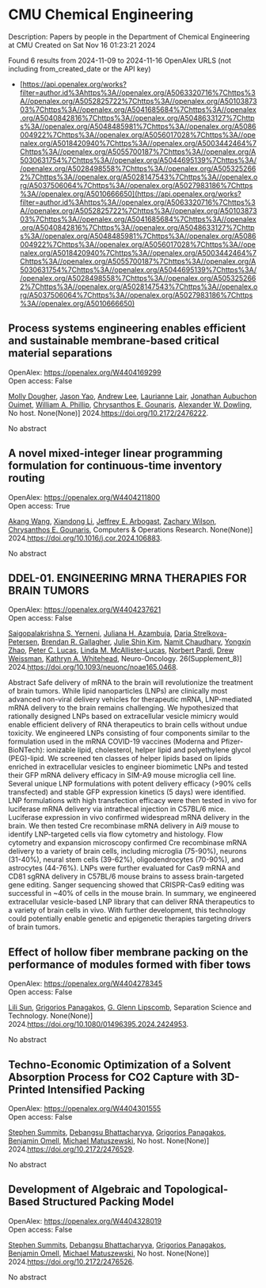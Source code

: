 # CMU Chemical Engineering
Description: Papers by people in the Department of Chemical Engineering at CMU
Created on Sat Nov 16 01:23:21 2024

Found 6 results from 2024-11-09 to 2024-11-16
OpenAlex URLS (not including from_created_date or the API key)
- [https://api.openalex.org/works?filter=author.id%3Ahttps%3A//openalex.org/A5063320716%7Chttps%3A//openalex.org/A5052825722%7Chttps%3A//openalex.org/A5010387303%7Chttps%3A//openalex.org/A5041685684%7Chttps%3A//openalex.org/A5040842816%7Chttps%3A//openalex.org/A5048633127%7Chttps%3A//openalex.org/A5048485981%7Chttps%3A//openalex.org/A5086004922%7Chttps%3A//openalex.org/A5056017028%7Chttps%3A//openalex.org/A5018420940%7Chttps%3A//openalex.org/A5003442464%7Chttps%3A//openalex.org/A5055700187%7Chttps%3A//openalex.org/A5030631754%7Chttps%3A//openalex.org/A5044695139%7Chttps%3A//openalex.org/A5028498558%7Chttps%3A//openalex.org/A5053252662%7Chttps%3A//openalex.org/A5028147543%7Chttps%3A//openalex.org/A5037506064%7Chttps%3A//openalex.org/A5027983186%7Chttps%3A//openalex.org/A5010666650](https://api.openalex.org/works?filter=author.id%3Ahttps%3A//openalex.org/A5063320716%7Chttps%3A//openalex.org/A5052825722%7Chttps%3A//openalex.org/A5010387303%7Chttps%3A//openalex.org/A5041685684%7Chttps%3A//openalex.org/A5040842816%7Chttps%3A//openalex.org/A5048633127%7Chttps%3A//openalex.org/A5048485981%7Chttps%3A//openalex.org/A5086004922%7Chttps%3A//openalex.org/A5056017028%7Chttps%3A//openalex.org/A5018420940%7Chttps%3A//openalex.org/A5003442464%7Chttps%3A//openalex.org/A5055700187%7Chttps%3A//openalex.org/A5030631754%7Chttps%3A//openalex.org/A5044695139%7Chttps%3A//openalex.org/A5028498558%7Chttps%3A//openalex.org/A5053252662%7Chttps%3A//openalex.org/A5028147543%7Chttps%3A//openalex.org/A5037506064%7Chttps%3A//openalex.org/A5027983186%7Chttps%3A//openalex.org/A5010666650)

## Process systems engineering enables efficient and sustainable membrane-based critical material separations   

OpenAlex: https://openalex.org/W4404169299    
Open access: False
    
[Molly Dougher](https://openalex.org/A5056999142), [Jason Yao](https://openalex.org/A5011752638), [Andrew Lee](https://openalex.org/A5084085179), [Laurianne Lair](https://openalex.org/A5095899400), [Jonathan Aubuchon Ouimet](https://openalex.org/A5076480855), [William A. Phillip](https://openalex.org/A5002622772), [Chrysanthos E. Gounaris](https://openalex.org/A5048485981), [Alexander W. Dowling](https://openalex.org/A5017631366), No host. None(None)] 2024.https://doi.org/10.2172/2476222.
    
No abstract    

    

## A novel mixed-integer linear programming formulation for continuous-time inventory routing   

OpenAlex: https://openalex.org/W4404211800    
Open access: True
    
[Akang Wang](https://openalex.org/A5048285644), [Xiandong Li](https://openalex.org/A5104280483), [Jeffrey E. Arbogast](https://openalex.org/A5045208880), [Zachary Wilson](https://openalex.org/A5043503583), [Chrysanthos E. Gounaris](https://openalex.org/A5048485981), Computers & Operations Research. None(None)] 2024.https://doi.org/10.1016/j.cor.2024.106883.
    
No abstract    

    

## DDEL-01. ENGINEERING MRNA THERAPIES FOR BRAIN TUMORS   

OpenAlex: https://openalex.org/W4404237621    
Open access: False
    
[Saigopalakrishna S. Yerneni](https://openalex.org/A5075263409), [Juliana H. Azambuja](https://openalex.org/A5040413965), [Daria Strelkova-Petersen](https://openalex.org/A5114592335), [Brendan R. Gallagher](https://openalex.org/A5046764934), [Julie Shin Kim](https://openalex.org/A5027951877), [Namit Chaudhary](https://openalex.org/A5073121497), [Yongxin Zhao](https://openalex.org/A5084952545), [Peter C. Lucas](https://openalex.org/A5060040445), [Linda M. McAllister‐Lucas](https://openalex.org/A5034299577), [Norbert Pardi](https://openalex.org/A5067992777), [Drew Weissman](https://openalex.org/A5068253145), [Kathryn A. Whitehead](https://openalex.org/A5010666650), Neuro-Oncology. 26(Supplement_8)] 2024.https://doi.org/10.1093/neuonc/noae165.0468.
    
Abstract Safe delivery of mRNA to the brain will revolutionize the treatment of brain tumors. While lipid nanoparticles (LNPs) are clinically most advanced non-viral delivery vehicles for therapeutic mRNA, LNP-mediated mRNA delivery to the brain remains challenging. We hypothesized that rationally designed LNPs based on extracellular vesicle mimicry would enable efficient delivery of RNA therapeutics to brain cells without undue toxicity. We engineered LNPs consisting of four components similar to the formulation used in the mRNA COVID-19 vaccines (Moderna and Pfizer-BioNTech): ionizable lipid, cholesterol, helper lipid and polyethylene glycol (PEG)-lipid. We screened ten classes of helper lipids based on lipids enriched in extracellular vesicles to engineer biomimetic LNPs and tested their GFP mRNA delivery efficacy in SIM-A9 mouse microglia cell line. Several unique LNP formulations with potent delivery efficacy (&gt;90% cells transfected) and stable GFP expression kinetics (5 days) were identified. LNP formulations with high transfection efficacy were then tested in vivo for luciferase mRNA delivery via intrathecal injection in C57BL/6 mice. Luciferase expression in vivo confirmed widespread mRNA delivery in the brain. We then tested Cre recombinase mRNA delivery in Ai9 mouse to identify LNP-targeted cells via flow cytometry and histology. Flow cytometry and expansion microscopy confirmed Cre recombinase mRNA delivery to a variety of brain cells, including microglia (75-90%), neurons (31-40%), neural stem cells (39-62%), oligodendrocytes (70-90%), and astrocytes (44-76%). LNPs were further evaluated for Cas9 mRNA and CD81 sgRNA delivery in C57BL/6 mouse brains to assess brain-targeted gene editing. Sanger sequencing showed that CRISPR-Cas9 editing was successful in ~40% of cells in the mouse brain. In summary, we engineered extracellular vesicle-based LNP library that can deliver RNA therapeutics to a variety of brain cells in vivo. With further development, this technology could potentially enable genetic and epigenetic therapies targeting drivers of brain tumors.    

    

## Effect of hollow fiber membrane packing on the performance of modules formed with fiber tows   

OpenAlex: https://openalex.org/W4404278345    
Open access: False
    
[Lili Sun](https://openalex.org/A5034596712), [Grigorios Panagakos](https://openalex.org/A5028498558), [G. Glenn Lipscomb](https://openalex.org/A5063620462), Separation Science and Technology. None(None)] 2024.https://doi.org/10.1080/01496395.2024.2424953.
    
No abstract    

    

## Techno-Economic Optimization of a Solvent Absorption Process for CO2 Capture with 3D-Printed Intensified Packing   

OpenAlex: https://openalex.org/W4404301555    
Open access: False
    
[Stephen Summits](https://openalex.org/A5094303016), [Debangsu Bhattacharyya](https://openalex.org/A5037148093), [Grigorios Panagakos](https://openalex.org/A5028498558), [Benjamin Omell](https://openalex.org/A5000874144), [Michael Matuszewski](https://openalex.org/A5054503694), No host. None(None)] 2024.https://doi.org/10.2172/2476529.
    
No abstract    

    

## Development of Algebraic and Topological-Based Structured Packing Model   

OpenAlex: https://openalex.org/W4404328019    
Open access: False
    
[Stephen Summits](https://openalex.org/A5094303016), [Debangsu Bhattacharyya](https://openalex.org/A5037148093), [Grigorios Panagakos](https://openalex.org/A5028498558), [Benjamin Omell](https://openalex.org/A5000874144), [Michael Matuszewski](https://openalex.org/A5054503694), No host. None(None)] 2024.https://doi.org/10.2172/2476526.
    
No abstract    

    
